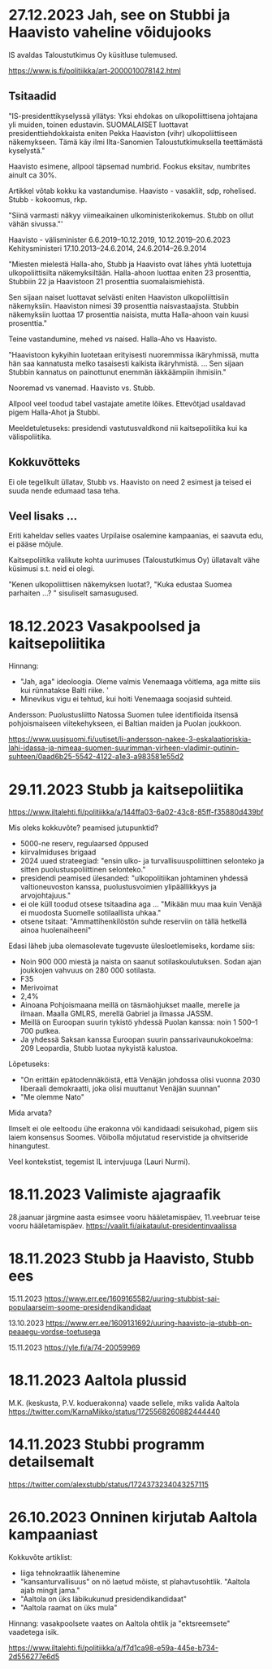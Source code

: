 



# 27.12.2023 Jah, see on Stubbi ja Haavisto vaheline võidujooks

IS avaldas Taloustutkimus Oy küsitluse tulemused. 

https://www.is.fi/politiikka/art-2000010078142.html

## Tsitaadid


"IS-presidentti­kyselyssä yllätys: Yksi ehdokas on ulko­poliittisena johtajana yli muiden, toinen edustavin.
SUOMALAISET luottavat presidenttiehdokkaista eniten Pekka Haaviston (vihr) ulkopoliittiseen näkemykseen. 
Tämä käy ilmi Ilta-Sanomien Taloustutkimuksella teettämästä kyselystä."

Haavisto esimene, allpool täpsemad numbrid. Fookus eksitav, numbrites ainult ca 30%. 

Artikkel võtab kokku ka vastandumise. Haavisto - vasakliit, sdp, rohelised. Stubb - kokoomus, rkp. 

"Siinä varmasti näkyy viimeaikainen ulkoministerikokemus. Stubb on ollut vähän sivussa."'

Haavisto - välisminister 6.6.2019–10.12.2019, 10.12.2019–20.6.2023
Kehitysministeri 17.10.2013–24.6.2014, 24.6.2014–26.9.2014

"Miesten mielestä Halla-aho, Stubb ja Haavisto ovat lähes yhtä luotettuja ulkopoliittisilta näkemyksiltään. Halla-ahoon luottaa eniten 23 prosenttia, Stubbiin 22 ja Haavistoon 21 prosenttia suomalaismiehistä.

Sen sijaan naiset luottavat selvästi eniten Haaviston ulkopoliittisiin näkemyksiin. Haaviston nimesi 39 prosenttia naisvastaajista. Stubbin näkemyksiin luottaa 17 prosenttia naisista, mutta Halla-ahoon vain kuusi prosenttia."

Teine vastandumine, mehed vs naised. Halla-Aho vs Haavisto. 

"Haavistoon kykyihin luotetaan erityisesti nuoremmissa ikäryhmissä, mutta hän saa kannatusta melko tasaisesti kaikista ikäryhmistä. ...
Sen sijaan Stubbin kannatus on painottunut enemmän iäkkäämpiin ihmisiin."

Nooremad vs vanemad. Haavisto vs. Stubb. 

Allpool veel toodud tabel vastajate ametite lõikes. Ettevõtjad usaldavad pigem 
Halla-Ahot ja Stubbi. 

Meeldetuletuseks: presidendi vastutusvaldkond  nii kaitsepoliitika kui ka välispoliitika. 

## Kokkuvõtteks

Ei ole tegelikult üllatav, Stubb vs. Haavisto on need 2 esimest ja teised ei suuda nende edumaad tasa teha. 

## Veel lisaks ... 

Eriti kaheldav selles vaates Urpilaise osalemine kampaanias, ei saavuta edu, ei pääse mõjule. 

Kaitsepoliitika valikute kohta uurimuses (Taloustutkimus Oy) üllatavalt vähe küsimusi s.t. neid ei olegi. 

"Kenen ulkopoliittisen näkemyksen luotat?, "Kuka edustaa Suomea parhaiten ...? " sisuliselt samasugused.  


# 18.12.2023 Vasakpoolsed ja kaitsepoliitika

Hinnang: 
* "Jah, aga" ideoloogia. Oleme valmis Venemaaga võitlema, aga mitte siis kui rünnatakse Balti riike. '
* Minevikus vigu ei tehtud, kui hoiti Venemaaga soojasid suhteid. 

Andersson: Puolustusliitto Natossa Suomen tulee identifioida itsensä pohjoismaiseen viitekehykseen, ei Baltian maiden ja Puolan joukkoon. 

https://www.uusisuomi.fi/uutiset/li-andersson-nakee-3-eskalaatioriskia-lahi-idassa-ja-nimeaa-suomen-suurimman-virheen-vladimir-putinin-suhteen/0aad6b25-5542-4122-a1e3-a983581e55d2


# 29.11.2023 Stubb ja kaitsepoliitika

https://www.iltalehti.fi/politiikka/a/144ffa03-6a02-43c8-85ff-f35880d439bf

Mis oleks kokkuvõte? peamised jutupunktid?

* 5000-ne reserv, regulaarsed õppused
* kiirvalmiduses brigaad
* 2024 uued strateegiad: "ensin ulko- ja turvallisuuspoliittinen selonteko ja sitten puolustuspoliittinen selonteko."
* presidendi peamised ülesanded: "ulkopolitiikan johtaminen yhdessä valtioneuvoston kanssa, puolustusvoimien ylipäällikkyys ja arvojohtajuus."
* ei ole küll toodud otsese tsitaadina aga ... "Mikään muu maa kuin Venäjä ei muodosta Suomelle sotilaallista uhkaa."
* otsene tsitaat: "Ammattihenkilöstön suhde reserviin on tällä hetkellä ainoa huolenaiheeni"
  

Edasi läheb juba olemasolevate tugevuste ülesloetlemiseks, kordame siis: 
* Noin 900 000 miestä ja naista on saanut sotilaskoulutuksen. Sodan ajan joukkojen vahvuus on 280 000 sotilasta.
* F35
* Merivoimat
* 2,4%
* Ainoana Pohjoismaana meillä on täsmäohjukset maalle, merelle ja ilmaan. Maalla GMLRS, merellä Gabriel ja ilmassa JASSM.
* Meillä on Euroopan suurin tykistö yhdessä Puolan kanssa: noin 1 500–1 700 putkea.
* Ja yhdessä Saksan kanssa Euroopan suurin panssarivaunukokoelma: 209 Leopardia, Stubb luotaa nykyistä kalustoa.

Lõpetuseks: 
* "On erittäin epätodennäköistä, että Venäjän johdossa olisi vuonna 2030 liberaali demokraatti, joka olisi muuttanut Venäjän suunnan"
* "Me olemme Nato"

Mida arvata?

Ilmselt ei ole eeltoodu ühe erakonna või kandidaadi seisukohad, pigem siis laiem konsensus Soomes. Võibolla mõjutatud reservistide ja ohvitseride hinangutest. 

Veel kontekstist, tegemist IL intervjuuga (Lauri Nurmi). 


# 18.11.2023 Valimiste ajagraafik

28.jaanuar järgmine aasta esimsee vooru hääletamispäev, 11.veebruar teise vooru hääletamispäev.
https://vaalit.fi/aikataulut-presidentinvaalissa

# 18.11.2023 Stubb ja Haavisto, Stubb ees

15.11.2023
https://www.err.ee/1609165582/uuring-stubbist-sai-populaarseim-soome-presidendikandidaat

13.10.2023 
https://www.err.ee/1609131692/uuring-haavisto-ja-stubb-on-peaaegu-vordse-toetusega

15.11.2023
https://yle.fi/a/74-20059969

# 18.11.2023 Aaltola plussid

M.K. (keskusta, P.V. koduerakonna) vaade sellele, miks valida Aaltola
https://twitter.com/KarnaMikko/status/1725568260882444440

# 14.11.2023 Stubbi programm detailsemalt 

https://twitter.com/alexstubb/status/1724373234043257115

# 26.10.2023  Onninen kirjutab Aaltola kampaaniast 

Kokkuvõte artiklist: 
* liiga tehnokraatlik lähenemine
* "kansanturvallisuus" on nö laetud mõiste, st plahavtusohtlik. "Aaltola ajab mingit jama." 
* "Aaltola on üks läbikukunud presidendikandidaat"
* "Aaltola raamat on üks mula"

Hinnang: vasakpoolsete vaates on Aaltola ohtlik ja "ektsreemsete" vaadetega isik. 

https://www.iltalehti.fi/politiikka/a/f7d1ca98-e59a-445e-b734-2d556277e6d5





